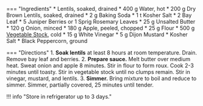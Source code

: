 === "Ingredients"
    * Lentils, soaked, drained
        * 400 g Water, hot
        * 200 g Dry Brown Lentils, soaked, drained
        * 2 g Baking Soda
        * 1 t Kosher Salt
        * 2 Bay Leaf
        * 5 Juniper Berries or 1 Sprig Rosemary Leaves
    * 25 g Unsalted Butter
    * 120 g Onion, minced
    * 180 g Apple, peeled, chopped
    * 25 g Flour
    * 500 g [Vegetable Stock](../../soups/stocks/vegetable-stock.md), cold
    * 15 g White Vinegar
    * 5 g Dijon Mustard
    * Kosher Salt
    * Black Peppercorn, ground

=== "Directions"
    1. **Soak lentils** at least 8 hours at room temperature. Drain. Remove bay leaf and berries.
    2. **Prepare sauce.** Melt butter over medium heat. Sweat onion and apple 8 minutes. Stir in flour to form roux. Cook 2-3 minutes until toasty. Stir in vegetable stock until no clumps remain. Stir in vinegar, mustard, and lentils.
    3. **Simmer.** Bring mixture to boil and reduce to simmer. Simmer, partially covered, 25 minutes until tender.

!!! info "Store in refrigerator up to 3 days."

[^1]:
    {{ cite.bittman_how_to_cook_everything }} 431-432.
[^2]:
    bummi68. ["Linsen schwäbisch."](https://www.chefkoch.de/rezepte/272611104325658/Linsen-schwaebisch.html) *Chef Koch.* 29 December 2004.
[^3]:
    Killebrew, Kimberly. ["Swabian-style German Lentils with Spaetzle (Schwäbische Linsen mit Spätzle)."](https://www.daringgourmet.com/swabian-style-german-lentils-with-spaetzle-schwabische-linsen-mit-spatzle/) *The Daring Gourmet.* 6 April 2015.
[^4]:
    krollekopp. ["Schwäbische Linsen mit Spätzle und Saitenwürstchen."](https://www.chefkoch.de/rezepte/2103441339486118/Schwaebische-Linsen-mit-Spaetzle-und-Saitenwuerstchen.html) 12 June 2012.
